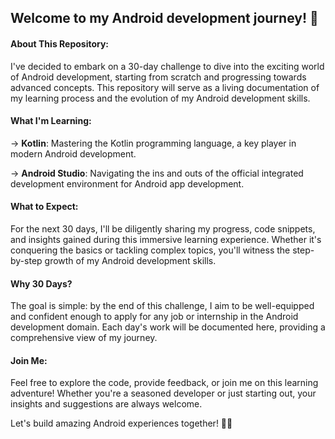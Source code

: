 <h2>Welcome to my Android development journey! 🌟</h2>

<h4>About This Repository:</h4>
I've decided to embark on a 30-day challenge to dive into the exciting world of Android development, starting from scratch and progressing towards advanced concepts. This repository will serve as a living documentation of my learning process and the evolution of my Android development skills.

<h4>What I'm Learning:</h4>

-> <b>Kotlin</b>: Mastering the Kotlin programming language, a key player in modern Android development. 

-> <b>Android Studio</b>: Navigating the ins and outs of the official integrated development environment for Android app development.

<h4>What to Expect:</h4>
For the next 30 days, I'll be diligently sharing my progress, code snippets, and insights gained during this immersive learning experience. Whether it's conquering the basics or tackling complex topics, you'll witness the step-by-step growth of my Android development skills.

<h4>Why 30 Days?</h4>
The goal is simple: by the end of this challenge, I aim to be well-equipped and confident enough to apply for any job or internship in the Android development domain. Each day's work will be documented here, providing a comprehensive view of my journey.

<h4>Join Me:</h4>
Feel free to explore the code, provide feedback, or join me on this learning adventure! Whether you're a seasoned developer or just starting out, your insights and suggestions are always welcome.

Let's build amazing Android experiences together! 🚀📱
